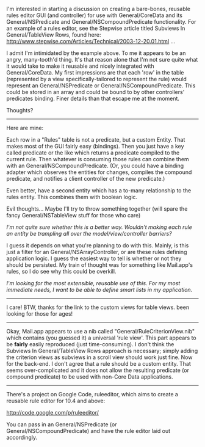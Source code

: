 

I'm interested in starting a discussion on creating a bare-bones, reusable rules editor GUI (and controller) for use with General/CoreData and its General/NSPredicate and General/NSCompoundPredicate functionality. For an example of a rules editor, see the Stepwise article titled Subviews In General/TableView Rows, found here: http://www.stepwise.com/Articles/Technical/2003-12-20.01.html ...

I admit I'm intimidated by the example above. To me it appears to be an angry, many-tooth'd thing. It's that reason alone that I'm not sure quite what it would take to make it reusable and nicely integrated with General/CoreData. My first impressions are that each 'row' in the table (represented by a view specifically-tailored to represent the rule) would represent an General/NSPredicate or General/NSCompoundPredicate. This could be stored in an array and could be bound to by other controllers' predicates binding. Finer details than that escape me at the moment.

Thoughts?

----

Here are mine:

Each row in a "Rules" table is not a predicate, but a custom Entity.  That makes most of the GUI fairly easy (bindings).  Then you just have a key called predicate or the like which returns a predicate compiled to the current rule.  Then whatever is consuming those rules can combine them with an General/NSCompoundPredicate.  (Or, you could have a binding adapter which observes the entities for changes, compiles the compound predicate, and notifies a client controller of the new predicate.)

Even better, have a second entity which has a to-many relationship to the rules entity.  This combines them with boolean logic.

Evil thoughts...   Maybe I'll try to throw something together (will spare the fancy General/NSTableView stuff for those who care)

*I'm not quite sure whether this is a better way. Wouldn't making each rule an entity be trampling all over the model/view/controller barriers?*

I guess it depends on what you're planning to do with this.  Mainly, is this just a filter for an General/NSArrayController, or are these rules defining application logic.  I guess the easiest way to tell is whether or not they should be persisted.  My train of thought was for something like Mail.app's rules, so I do see why this could be overkill. 

*I'm looking for the most extensible, reusable use of this. For my most immediate needs, I want to be able to define smart lists in my application.*

----


I care! BTW, thanks for the link to the custom views for table views. been looking for those for ages!

----

Okay, Mail.app appears to use a nib called "General/RuleCriterionView.nib" which contains (you guessed it) a universal 'rule view'. This part appears to be **fairly** easily reproduced (just time-consuming). I don't think the Subviews In General/TableView Rows approach is necessary; simply adding the criterion views as subviews in a scroll view should work just fine. Now for the back-end. I don't agree that a rule should be a custom entity. That seems over-complicated and it does not allow the resulting predicate (or compound predicate) to be used with non-Core Data applications.

----

There's a project on Google Code, ruleeditor, which aims to create a reusable rule editor for 10.4 and above:

http://code.google.com/p/ruleeditor/

You can pass in an General/NSPredicate (or General/NSCompoundPredicate) and have the rule editor laid out accordingly.